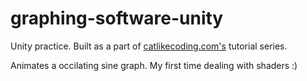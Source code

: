 # graphing-software-unity
Unity practice. Built as a part of [catlikecoding.com's](https://catlikecoding.com/unity/tutorials/basics/building-a-graph/) tutorial series.

Animates a occilating sine graph. My first time dealing with shaders :)
